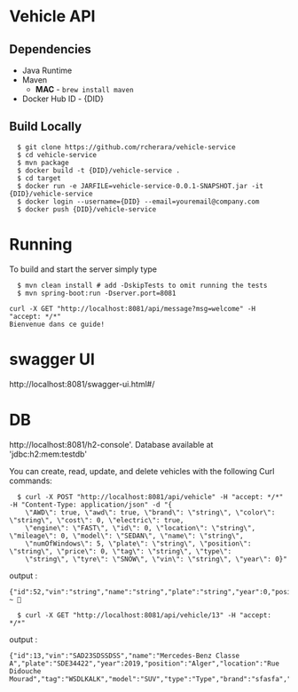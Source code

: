 # Vehicle API

## Dependencies
  - Java Runtime
  - Maven 
    - **MAC** - `brew install maven`
  - Docker Hub ID - {DID}

## Build Locally


```shell
  $ git clone https://github.com/rcherara/vehicle-service
  $ cd vehicle-service
  $ mvn package
  $ docker build -t {DID}/vehicle-service .
  $ cd target
  $ docker run -e JARFILE=vehicle-service-0.0.1-SNAPSHOT.jar -it {DID}/vehicle-service
  $ docker login --username={DID} --email=youremail@company.com
  $ docker push {DID}/vehicle-service
```


#  Running
To build and start the server simply type

```
  $ mvn clean install # add -DskipTests to omit running the tests
  $ mvn spring-boot:run -Dserver.port=8081
```


```curl
curl -X GET "http://localhost:8081/api/message?msg=welcome" -H "accept: */*"
Bienvenue dans ce guide!
```


# swagger UI

http://localhost:8081/swagger-ui.html#/

# DB 

http://localhost:8081/h2-console'. Database available at 'jdbc:h2:mem:testdb'



You can create, read, update, and delete vehicles with the following Curl commands:

```shell
  $ curl -X POST "http://localhost:8081/api/vehicle" -H "accept: */*" -H "Content-Type: application/json" -d "{ 
    \"AWD\": true, \"awd\": true, \"brand\": \"string\", \"color\": \"string\", \"cost\": 0, \"electric\": true, 
    \"engine\": \"FAST\", \"id\": 0, \"location\": \"string\", \"mileage\": 0, \"model\": \"SEDAN\", \"name\": \"string\", 
    \"numOfWindows\": 5, \"plate\": \"string\", \"position\": \"string\", \"price\": 0, \"tag\": \"string\", \"type\": 
    \"string\", \"tyre\": \"SNOW\", \"vin\": \"string\", \"year\": 0}"

```
output :

```shell
{"id":52,"vin":"string","name":"string","plate":"string","year":0,"position":"string","location":"string","tag":"string","model":"SEDAN","type":"string","brand":"string","mileage":0.0,"color":"string","engine":"FAST","tyre":"SNOW","price":0.0,"numOfWindows":5,"AWD":true,"cost":0.0,"electric":true,"awd":true}%                                                     ~ 
```

```shell
  $ curl -X GET "http://localhost:8081/api/vehicle/13" -H "accept: */*"
```
output :

```shell
{"id":13,"vin":"SAD23SDSSDSS","name":"Mercedes-Benz Classe A","plate":"SDE34422","year":2019,"position":"Alger","location":"Rue Didouche Mourad","tag":"WSDLKALK","model":"SUV","type":"Type","brand":"sfasfa","mileage":23434.0,"color":"Red","engine":"MEDIUM","tyre":"SUMMER","price":23333.0,"numOfWindows":6,"AWD":true,"cost":1.2312312E7,"electric":false,"awd":true}%
```